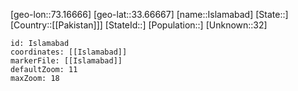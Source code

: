 ﻿---
location: [33.66667,73.16666]
mapzoom: [7,12] 
mapmarker: city 
type: City
tags:
- geo/City


SpocWebEntityId: 35966
isDeleted: false
confidential: public

---
[geo-lon::73.16666]
[geo-lat::33.66667]
[name::Islamabad]
[State::]
[Country::[[Pakistan]]]
[StateId::]
[Population::]
[Unknown::32]


```leaflet
id: Islamabad
coordinates: [[Islamabad]]
markerFile: [[Islamabad]]
defaultZoom: 11 
maxZoom: 18
```

